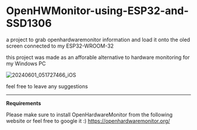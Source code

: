 # OpenHWMonitor-using-ESP32-and-SSD1306
a project to grab openhardwaremonitor information and load it onto the oled screen connected to my ESP32-WROOM-32

this project was made as an afforable alternative to hardware monitoring for my Windows PC

![20240601_051727466_iOS](https://github.com/krobledo/OpenHWMonitor-using-ESP32-and-SSD1306/assets/22754721/bea1cbdd-a525-43a4-b713-f6ea4371b82f)


feel free to leave any suggestions
************************************************************************************************************************

**Requirements**

Please make sure to install OpenHardwareMonitor from the following website or feel free to google it :) 
https://openhardwaremonitor.org/



